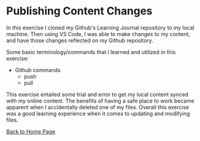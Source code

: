 # Publishing Content Changes

In this exercise I cloned my Github's Learning Journal repository to my local machine.  Then using VS Code, I was able to make changes to my content, and have those changes reflected on my Github repository.

Some basic terminology/commands that I learned and utilized in this exercise:
* Github commands
  * push
  * pull

This exercise entailed some trial and error to get my local content synced with my online content.  The benefits of having a safe place to work became apparent when I accidentally deleted one of my files.  Overall this exercise was a good learning experience when it comes to updating and modifying files.

[Back to Home Page](index.md)